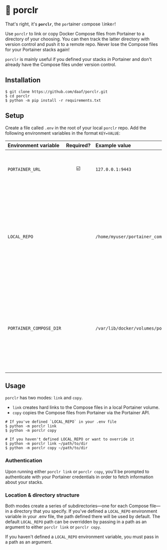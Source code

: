 # :pig: porclr

That's right, it's **`porclr`**, the `por`tainer `c`ompose `l`inke`r`! 

Use `porclr` to link or copy Docker Compose files from Portainer to a directory of your choosing. You can then track the latter directory with version control and push it to a remote repo. Never lose the Compose files for your Portainer stacks again!

`porclr` is mainly useful if you defined your stacks _in_ Portainer and don't already have the Compose files under version control.

## Installation
```shell
$ git clone https://github.com/daaf/porclr.git
$ cd porclr
$ python -m pip install -r requirements.txt
```

## Setup
Create a file called `.env` in the root of your local `porclr` repo. Add the following environment variables in the format `KEY=VALUE`:

|Environment variable|Required?|Example value|Description|
|:-------------------|:-------:|:------------|:----------|
|`PORTAINER_URL`|:ballot_box_with_check:|`127.0.0.1:9443`|The URL and port number of the Portainer instance.|
|`LOCAL_REPO`||`/home/myuser/portainer_compose_files`|The absolute path to the directory where the Compose files should be linked or copied. Not required if you plan to pass in the path via the command line.
|`PORTAINER_COMPOSE_DIR`||`/var/lib/docker/volumes/portainer_data/_data/compose`|The location of the Docker volume from which to link/copy the Compose files. Only required if you plan to use the `porclr link` command.|

## Usage
`porclr` has two modes: `link` and `copy`.
* `link` creates hard links to the Compose files in a local Portainer volume.
* `copy` copies the Compose files from Portainer via the Portainer API.

```shell
# If you've defined `LOCAL_REPO` in your .env file
$ python -m porclr link
$ python -m porclr copy

# If you haven't defined LOCAL_REPO or want to override it
$ python -m porclr link ~/path/to/dir
$ python -m porclr copy ~/path/to/dir
```

### Authentication
Upon running either `porclr link` or `porclr copy`, you'll be prompted to authenticate with your Portainer credentials in order to fetch information about your stacks.

### Location & directory structure
Both modes create a series of subdirectories&mdash;one for each Compose file&mdash;in a directory that you specify. If you've defined a `LOCAL_REPO` environment variable in your .env file, the path defined there will be used by default. The default `LOCAL_REPO` path can be overridden by passing in a path as an argument to either `porclr link` or `porclr copy`.

If you haven't defined a `LOCAL_REPO` environment variable, you must pass in a path as an argument.
